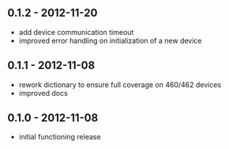 ## 0.1.2 - 2012-11-20

* add device communication timeout
* improved error handling on initialization of a new device

## 0.1.1 - 2012-11-08

* rework dictionary to ensure full coverage on 460/462 devices
* improved docs

## 0.1.0 - 2012-11-08

* initial functioning release